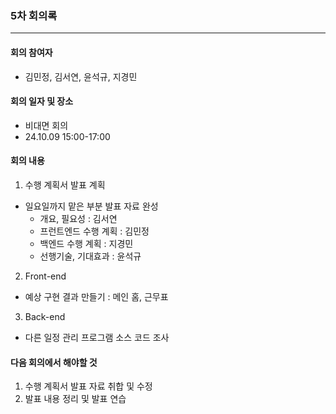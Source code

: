### 5차 회의록
---
#### 회의 참여자
- 김민정, 김서연, 윤석규, 지경민

#### 회의 일자 및 장소
- 비대면 회의
- 24.10.09 15:00-17:00

#### 회의 내용
1) 수행 계획서 발표 계획
- 일요일까지 맡은 부분 발표 자료 완성
    - 개요, 필요성 : 김서연
    - 프런트엔드 수행 계획 : 김민정
    - 백엔드 수행 계획 : 지경민 
    - 선행기술, 기대효과 : 윤석규

2) Front-end
- 예상 구현 결과 만들기 : 메인 홈, 근무표

3) Back-end
- 다른 일정 관리 프로그램 소스 코드 조사


#### 다음 회의에서 해야할 것
1) 수행 계획서 발표 자료 취합 및 수정
2) 발표 내용 정리 및 발표 연습